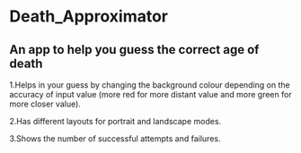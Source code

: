 # Death_Approximator

## An app to help you guess the correct age of death

1.Helps in your guess by changing the background colour depending on the accuracy of input value (more red for more distant value and more green for more closer value).

2.Has different layouts for portrait and landscape modes.

3.Shows the number of successful attempts and failures.
